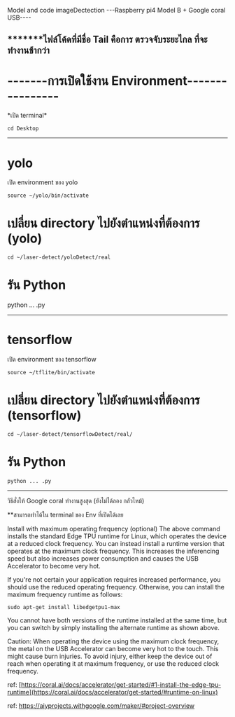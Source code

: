 Model and code imageDectection
---Raspberry pi4 Model B + Google coral USB----


<h2>*******ไฟล์โค้ดที่มีชื่อ Tail คือการ ตรวจจับระยะไกล ที่จะทำงานช้ากว่า</h2>
<h1>-------การเปิดใช้งาน Environment----------------</h1>
*เปิด terminal*

```cd Desktop```

-------
# yolo

เปิด environment ของ yolo

```source ~/yolo/bin/activate```

# เปลี่ยน directory ไปยังตำแหน่งที่ต้องการ (yolo)

```cd ~/laser-detect/yoloDetect/real```

# รัน Python
python ... .py

-------
# tensorflow

เปิด environment ของ tensorflow

```source ~/tflite/bin/activate```

# เปลี่ยน directory ไปยังตำแหน่งที่ต้องการ (tensorflow)

```cd ~/laser-detect/tensorflowDetect/real/```

# รัน Python

```python ... .py```

-------------------------------------
วิธีสั่งให้ Google coral ทำงานสูงสุด (ยังไม่ได้ลอง กลัวไหม้)

**สามารถทำได้ใน terminal ของ Env ที่เปิดได้เลย

Install with maximum operating frequency (optional)
The above command installs the standard Edge TPU runtime for Linux, which operates the device at a reduced clock frequency. You can instead install a runtime version that operates at the maximum clock frequency. This increases the inferencing speed but also increases power consumption and causes the USB Accelerator to become very hot.

If you're not certain your application requires increased performance, you should use the reduced operating frequency. Otherwise, you can install the maximum frequency runtime as follows:

```sudo apt-get install libedgetpu1-max```

You cannot have both versions of the runtime installed at the same time, but you can switch by simply installing the alternate runtime as shown above.

Caution: When operating the device using the maximum clock frequency, the metal on the USB Accelerator can become very hot to the touch. This might cause burn injuries. To avoid injury, either keep the device out of reach when operating it at maximum frequency, or use the reduced clock frequency.

ref: [https://coral.ai/docs/accelerator/get-started/#1-install-the-edge-tpu-runtime](https://coral.ai/docs/accelerator/get-started/#runtime-on-linux)

ref: https://aiyprojects.withgoogle.com/maker/#project-overview


